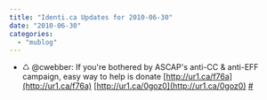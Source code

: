 ```yaml
---
title: "Identi.ca Updates for 2010-06-30"
date: "2010-06-30"
categories: 
  - "mublog"
---
```


- ♺ @cwebber: If you're bothered by ASCAP's anti-CC & anti-EFF campaign, easy way to help is donate [http://ur1.ca/f76a](http://ur1.ca/f76a) [http://ur1.ca/0goz0](http://ur1.ca/0goz0) [#](http://identi.ca/notice/38969014)
